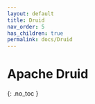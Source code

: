 ```yaml
---
layout: default
title: Druid
nav_order: 5
has_children: true
permalink: docs/Druid
---
```


# Apache Druid
{: .no_toc }

